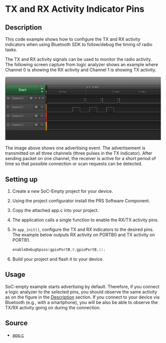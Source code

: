 # TX and RX Activity Indicator Pins

## Description

This code example shows how to configure the TX and RX activity indicators when using Bluetooth SDK to follow/debug the timing of radio tasks.

The TX and RX activity signals can be used to monitor the radio activity. The following screen capture from logic analyzer shows an example where Channel 0 is showing the RX activity and Channel 1 is showing TX activity.



![TX/RX Activity Shown on Logic Analyzer](images/tx-rx-activity.png)



The image above shows one advertising event. The advertisement is transmitted on all three channels (three pulses in the TX indicator). After sending packet on one channel, the receiver is active for a short period of time so that possible connection or scan requests can be detected.



## Setting up

1. Create a new SoC-Empty project for your device.
   
2. Using the project configurator install the PRS Software Component.

3. Copy the attached app.c into your project.

4. The application calls a single function to enable the RX/TX activity pins. 

5. In  `app_init()`, configure the TX and RX indicators to the desired pins. The example below outputs RX activity on PORTB0 and TX activity on PORTB1.

   ```  c
   enableDebugGpios(gpioPortB,0,gpioPortB,1);
   ```

6. Build your project and flash it to your device.



## Usage

SoC-empty example starts advertising by default. Therefore, if you connect a logic analyzer to the selected pins, you should observe the same activity as on the figure in the [Description](#description) section. If you connect to your device via Bluetooth (e.g., with a smartphone), you will be also be able to observe the TX/RX activity going on during the connection.



## Source

* [app.c](src/app.c)

  
